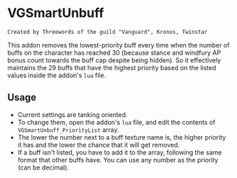 # VGSmartUnbuff

`Created by Threewords of the guild "Vanguard", Kronos, Twinstar`

This addon removes the lowest-priority buff every time when the number of buffs on the character has reached 30 (because stance and windfury AP bonus count towards the buff cap despite being hidden). So it effectively maintains the 29 buffs that have the highest priority based on the listed values inside the addon's `lua` file.

## Usage

* Current settings are tanking oriented.
* To change them, open the addon's `lua` file, and edit the contents of `VGSmartUnbuff_PriorityList` array.
* The lower the number next to a buff texture name is, the higher priority it has and the lower the chance that it will get removed.
* If a buff isn't listed, you have to add it to the array, following the same format that other buffs have. You can use any number as the priority (can be decimal).